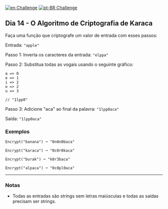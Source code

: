 [![en Challenge](https://img.shields.io/badge/-en-blue)](README.md)
[![pt-BR Challenge](https://img.shields.io/badge/-pt--BR-brightgreen)](README_pt-BR.md)

## Dia 14 - O Algoritmo de Criptografia de Karaca

Faça uma função que criptografe um valor de entrada com esses passos:

Entrada: `"apple"`

Passo 1: Inverta os caracteres da entrada: `"elppa"`

Passo 2: Substitua todas as vogais usando o seguinte gráfico:
```text
a => 0
e => 1
i => 2
o => 2
u => 3

// "1lpp0"
```
Passo 3: Adicione "aca" ao final da palavra: `"1lpp0aca"`

Saída: `"1lpp0aca"`

### Exemplos

```text
Encrypt("banana") ➞ "0n0n0baca"

Encrypt("karaca") ➞ "0c0r0kaca"

Encrypt("burak") ➞ "k0r3baca"

Encrypt("alpaca") ➞ "0c0pl0aca"
```

---

### Notas

- Todas as entradas são strings sem letras maiúsculas e todas as saídas precisam ser strings.